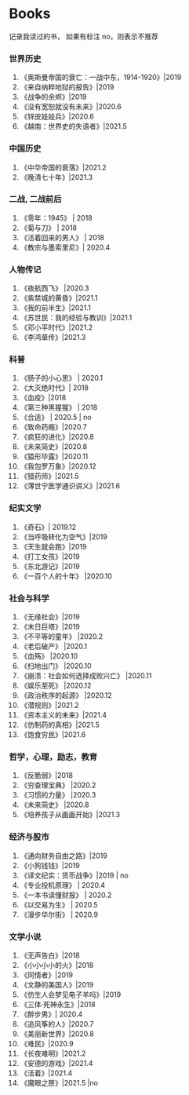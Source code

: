 # Books
记录我读过的书， 如果有标注 no，则表示不推荐

### 世界历史
1. 《奥斯曼帝国的衰亡：一战中东，1914-1920》|2019
1. 《来自纳粹地狱的报告》|2019
1. 《战争的余烬》|2019 
1. 《没有宽恕就没有未来》|2020.6
1. 《锌皮娃娃兵》|2020.6
1. 《越南：世界史的失语者》|2021.5

### 中国历史
1. 《中华帝国的衰落》|2021.2
1. 《晚清七十年》|2021.3

### 二战, 二战前后
1. 《零年：1945》 | 2018
1. 《菊与刀》 | 2018
1. 《活着回来的男人》 | 2018 
1. 《教宗与墨索里尼》| 2020.4 


### 人物传记
1. 《夜航西飞》 |2020.3
1. 《紫禁城的黄昏》|2021.1
1. 《我的前半生》|2021.1
1. 《苏世民：我的经验与教训》|2021.1
1. 《邓小平时代》|2021.2
1. 《李鸿章传》|2021.3

### 科普
1. 《肠子的小心思》 | 2020.1 
1. 《大灭绝时代》| 2018 
1. 《血疫》|2018 
1. 《第三种黑猩猩》 | 2018
1. 《合适》 | 2020.5 | no
1. 《致命药瘾》|2020.7
1. 《疯狂的进化》|2020.8
1. 《未来简史》|2020.8
1. 《猿形毕露》|2020.11
1. 《我包罗万象》|2020.12
1. 《猎药师》|2021.5
1. 《薄世宁医学通识讲义》|2021.6

### 纪实文学
1. 《奇石》| 2019.12
1. 《当呼吸转化为空气》|2019
1. 《天生就会跑》|2019
1. 《打工女孩》|2019
1. 《东北游记》|2019
1. 《一百个人的十年》 |2020.10

### 社会与科学
1. 《无缘社会》|2019
1. 《末日巨塔》|2019
1. 《不平等的童年》 |2020.2 
1. 《老后破产》 |2020.1
1. 《血殇》 |2020.10
1. 《扫地出门》 |2020.10
1. 《崩溃：社会如何选择成败兴亡》 |2020.11
1. 《娱乐至死》 |2020.12
1. 《政治秩序的起源》 |2020.12
1. 《潜规则》|2021.2
1. 《资本主义的未来》|2021.4
1. 《仿制药的真相》|2021.5
1. 《饱食穷民》|2021.6

### 哲学，心理，励志，教育
1. 《反脆弱》|2018
1. 《穷查理宝典》 |2020.2 
1. 《习惯的力量》 |2020.3
1. 《未来简史》 |2020.8
1. 《培养孩子从画画开始》|2021.3

### 经济与股市
1. 《通向财务自由之路》|2019
1. 《小狗钱钱》|2019
1. 《译文纪实：货币战争》|2019 | no
1. 《专业投机原理》 | 2020.4 
1. 《一本书读懂财报》 | 2020.2
1. 《以交易为生》 | 2020.5
1. 《漫步华尔街》 | 2020.9

### 文学小说
1. 《无声告白》|2018
1. 《小小小小的火》|2018
1. 《同情者》|2019
1. 《文静的美国人》|2019
1. 《仿生人会梦见电子羊吗》|2019
1. 《三体·死神永生》|2018
1. 《醉步男》| 2020.4  
1. 《追风筝的人》|2020.7
1. 《美丽新世界》|2020.8
1. 《难民》|2020.9
1. 《长夜难明》|2021.2
1. 《安德的游戏》|2021.4
1. 《活着》|2021.4
1. 《魔眼之匣》|2021.5 |no
